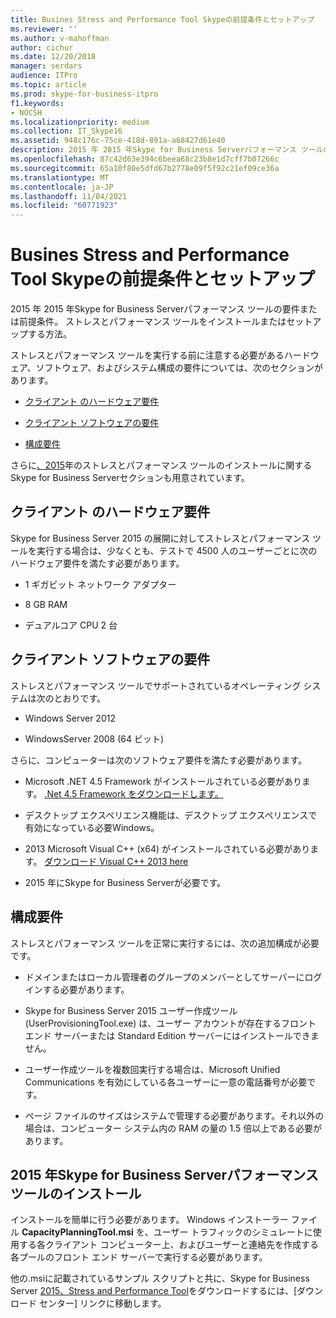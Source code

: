 ```yaml
---
title: Busines Stress and Performance Tool Skypeの前提条件とセットアップ
ms.reviewer: ''
ms.author: v-mahoffman
author: cichur
ms.date: 12/20/2018
manager: serdars
audience: ITPro
ms.topic: article
ms.prod: skype-for-business-itpro
f1.keywords:
- NOCSH
ms.localizationpriority: medium
ms.collection: IT_Skype16
ms.assetid: 948c176c-75ce-418d-891a-a68427d61e40
description: 2015 年 2015 年Skype for Business Serverパフォーマンス ツールの要件または前提条件。 ストレスとパフォーマンス ツールをインストールまたはセットアップする方法。
ms.openlocfilehash: 87c42d63e394c6beea68c23b8e1d7cff7b07266c
ms.sourcegitcommit: 65a10f80e5dfd67b2778e09f5f92c21ef09ce36a
ms.translationtype: MT
ms.contentlocale: ja-JP
ms.lasthandoff: 11/04/2021
ms.locfileid: "60771923"
---
```

# <a name="prerequisites-and-setup-for-the-skype-for-busines-stress-and-performance-tool"></a>Busines Stress and Performance Tool Skypeの前提条件とセットアップ
 
2015 年 2015 年Skype for Business Serverパフォーマンス ツールの要件または前提条件。 ストレスとパフォーマンス ツールをインストールまたはセットアップする方法。
  
ストレスとパフォーマンス ツールを実行する前に注意する必要があるハードウェア、ソフトウェア、およびシステム構成の要件については、次のセクションがあります。
  
- [クライアント のハードウェア要件](prerequisites-and-setup.md#ClientHardwareReqs)
    
- [クライアント ソフトウェアの要件](prerequisites-and-setup.md#ClientSoftwareReqs)
    
- [構成要件](prerequisites-and-setup.md#ConfigReqs)
    
さらに[、2015](prerequisites-and-setup.md#Installing)年のストレスとパフォーマンス ツールのインストールに関するSkype for Business Serverセクションも用意されています。
  
## <a name="client-hardware-requirements"></a>クライアント のハードウェア要件
<a name="ClientHardwareReqs"> </a>

Skype for Business Server 2015 の展開に対してストレスとパフォーマンス ツールを実行する場合は、少なくとも、テストで 4500 人のユーザーごとに次のハードウェア要件を満たす必要があります。
  
- 1 ギガビット ネットワーク アダプター
    
- 8 GB RAM
    
- デュアルコア CPU 2 台
    
## <a name="client-software-requirements"></a>クライアント ソフトウェアの要件
<a name="ClientSoftwareReqs"> </a>

ストレスとパフォーマンス ツールでサポートされているオペレーティング システムは次のとおりです。
  
- Windows Server 2012
    
- WindowsServer 2008 (64 ビット)
    
さらに、コンピューターは次のソフトウェア要件を満たす必要があります。
  
- Microsoft .NET 4.5 Framework がインストールされている必要があります。 [.Net 4.5 Framework をダウンロードします。](https://www.microsoft.com/download/details.aspx?id=30653)
    
- デスクトップ エクスペリエンス機能は、デスクトップ エクスペリエンスで有効になっている必要Windows。
    
- 2013 Microsoft Visual C++ (x64) がインストールされている必要があります。 [ダウンロード Visual C++ 2013 here](https://www.microsoft.com/download/details.aspx?id=40784)
    
- 2015 年にSkype for Business Serverが必要です。
    
## <a name="configuration-requirements"></a>構成要件
<a name="ConfigReqs"> </a>

ストレスとパフォーマンス ツールを正常に実行するには、次の追加構成が必要です。
  
- ドメインまたはローカル管理者のグループのメンバーとしてサーバーにログインする必要があります。
    
- Skype for Business Server 2015 ユーザー作成ツール (UserProvisioningTool.exe) は、ユーザー アカウントが存在するフロント エンド サーバーまたは Standard Edition サーバーにはインストールできません。
    
- ユーザー作成ツールを複数回実行する場合は、Microsoft Unified Communications を有効にしている各ユーザーに一意の電話番号が必要です。
    
- ページ ファイルのサイズはシステムで管理する必要があります。それ以外の場合は、コンピューター システム内の RAM の量の 1.5 倍以上である必要があります。
    
## <a name="installing-the-skype-for-business-server-2015-stress-and-performance-tool"></a>2015 年Skype for Business Serverパフォーマンス ツールのインストール
<a name="Installing"> </a>

インストールを簡単に行う必要があります。 Windows インストーラー ファイル **CapacityPlanningTool.msi** を、ユーザー トラフィックのシミュレートに使用する各クライアント コンピューター上、およびユーザーと連絡先を作成する各プールのフロント エンド サーバーで実行する必要があります。
  
他の.msiに記載されているサンプル スクリプトと共に、Skype for Business Server [2015、Stress and Performance Tool](https://www.microsoft.com/download/details.aspx?id=50367)をダウンロードするには、[ダウンロード センター] リンクに移動します。
  

